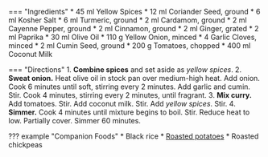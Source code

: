 === "Ingredients"
    * 45 ml Yellow Spices
        * 12 ml Coriander Seed, ground
        * 6 ml Kosher Salt
        * 6 ml Turmeric, ground
        * 2 ml Cardamom, ground
        * 2 ml Cayenne Pepper, ground
        * 2 ml Cinnamon, ground
        * 2 ml Ginger, grated
        * 2 ml Paprika
    * 30 ml Olive Oil
    * 110 g Yellow Onion, minced
    * 4 Garlic Cloves, minced
    * 2 ml Cumin Seed, ground
    * 200 g Tomatoes, chopped
    * 400 ml Coconut Milk

=== "Directions"
    1. **Combine spices** and set aside as *yellow spices*.
    2. **Sweat onion.** Heat olive oil in stock pan over medium-high heat. Add onion. Cook 6 minutes until soft, stirring every 2 minutes. Add garlic and cumin. Stir. Cook 4 minutes, stirring every 2 minutes, until fragrant.
    3. **Mix curry.** Add tomatoes. Stir. Add coconut milk. Stir. Add *yellow spices*. Stir.
    4. **Simmer.** Cook 4 minutes until mixture begins to boil. Stir. Reduce heat to low. Partially cover. Simmer 60 minutes.

??? example "Companion Foods"
    * Black rice
    * [Roasted potatoes](../sides/roasted-potatoes.md)
    * Roasted chickpeas

[^1]:
    ["Alicia's Aloo Gobi."](https://www.allrecipes.com/recipe/151997/alicias-aloo-gobi/) *All Recipes.* 6 Sep 2015. Accessed 2019.
